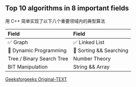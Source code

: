 ## Top 10 algorithms in 8 important fields

用 C++ 简单实现了以下八个重要领域内的典型算法

Field 	| Field
:---	| :--- 
✅ Graph	| ✅ Linked List
🏃 Dynamic Programming | 🏃 Sorting && Searching
Tree / Binary Search Tree | Number Theory
BIT Manipulation | String && Array

[Geeksforgeeks Original-TEXT](http://www.geeksforgeeks.org/top-10-algorithms-in-interview-questions/)
